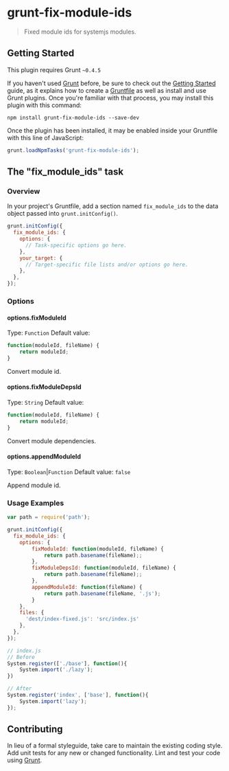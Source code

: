 # grunt-fix-module-ids

[npm-url]: https://npmjs.org/package/grunt-fix-module-ids
[downloads-image]: http://img.shields.io/npm/dm/grunt-fix-module-ids.svg
[npm-image]: http://img.shields.io/npm/v/grunt-fix-module-ids.svg
[david-dm-url]:https://david-dm.org/yanni4night/grunt-fix-module-ids
[david-dm-image]:https://david-dm.org/yanni4night/grunt-fix-module-ids.svg
[david-dm-dev-url]:https://david-dm.org/yanni4night/grunt-fix-module-ids#info=devDependencies
[david-dm-dev-image]:https://david-dm.org/yanni4night/grunt-fix-module-ids/dev-status.svg
[grunt-url]:http://gruntjs.com/
[grunt-image]: https://cdn.gruntjs.com/builtwith.png

> Fixed module ids for systemjs modules.

## Getting Started
This plugin requires Grunt `~0.4.5`

If you haven't used [Grunt](http://gruntjs.com/) before, be sure to check out the [Getting Started](http://gruntjs.com/getting-started) guide, as it explains how to create a [Gruntfile](http://gruntjs.com/sample-gruntfile) as well as install and use Grunt plugins. Once you're familiar with that process, you may install this plugin with this command:

```shell
npm install grunt-fix-module-ids --save-dev
```

Once the plugin has been installed, it may be enabled inside your Gruntfile with this line of JavaScript:

```js
grunt.loadNpmTasks('grunt-fix-module-ids');
```

## The "fix_module_ids" task

### Overview
In your project's Gruntfile, add a section named `fix_module_ids` to the data object passed into `grunt.initConfig()`.

```js
grunt.initConfig({
  fix_module_ids: {
    options: {
      // Task-specific options go here.
    },
    your_target: {
      // Target-specific file lists and/or options go here.
    },
  },
});
```

### Options

#### options.fixModuleId
Type: `Function`
Default value:

```js
function(moduleId, fileName) {
    return moduleId;
}
```

Convert module id.

#### options.fixModuleDepsId
Type: `String`
Default value: 

```js
function(moduleId, fileName) {
    return moduleId;
}
```

Convert module dependencies.

#### options.appendModuleId
Type: `Boolean`|`Function`
Default value: `false`

Append module id.

### Usage Examples

```js
var path = require('path');

grunt.initConfig({
  fix_module_ids: {
    options: {
        fixModuleId: function(moduleId, fileName) {
            return path.basename(fileName);;
        },
        fixModuleDepsId: function(moduleId, fileName) {
            return path.basename(fileName);;
        },
        appendModuleId: function(fileName) {
            return path.basename(fileName, '.js');
        }
    },
    files: {
      'dest/index-fixed.js': 'src/index.js'
    },
  },
});
```

```js
// index.js
// Before
System.register(['./base'], function(){
    System.import('./lazy');
})

// After
System.register('index', ['base'], function(){
    System.import('lazy');
});
```

## Contributing
In lieu of a formal styleguide, take care to maintain the existing coding style. Add unit tests for any new or changed functionality. Lint and test your code using [Grunt](http://gruntjs.com/).
